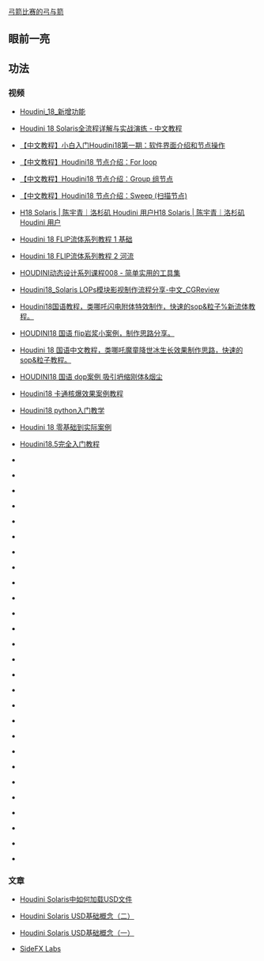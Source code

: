 [弓箭比赛的弓与箭](https://www.sidefx.com/download/daily-builds/)

##  眼前一亮

## 功法

### 视频

* [Houdini_18_新增功能](https://www.bilibili.com/video/av78584243)

* [Houdini 18 Solaris全流程详解与实战演练 - 中文教程](https://www.bilibili.com/video/av83912830)

* [【中文教程】小白入门Houdini18第一期：软件界面介绍和节点操作](https://www.bilibili.com/video/av85344806)

* [【中文教程】Houdini18 节点介绍：For loop](https://www.bilibili.com/video/av85672342)

* [【中文教程】Houdini18 节点介绍：Group 组节点](https://www.bilibili.com/video/av85816584)

* [【中文教程】Houdini18 节点介绍：Sweep (扫描节点)](https://www.bilibili.com/video/av86400615)

* [H18 Solaris | 陈宇青｜洛杉矶 Houdini 用户H18 Solaris | 陈宇青｜洛杉矶 Houdini 用户](https://www.bilibili.com/video/av88178607)

* [Houdini 18 FLIP流体系列教程 1 基础](https://www.bilibili.com/video/av80844615)

* [Houdini 18 FLIP流体系列教程 2 河流](https://www.bilibili.com/video/av89599464)

* [HOUDINI动态设计系列课程008 - 简单实用的工具集](https://www.bilibili.com/video/av89193217)

* [Houdini18_Solaris LOPs模块影视制作流程分享-中文_CGReview](https://www.bilibili.com/video/av79443654)

* [Houdini18国语教程，类哪吒闪电附体特效制作，快速的sop&粒子%新流体教程。](https://www.bilibili.com/video/BV1Kf4y1S7Dz)

* [HOUDINI18 国语 flip岩浆小案例，制作思路分享。](https://www.bilibili.com/video/BV1PT4y177Lj)

* [Houdini 18 国语中文教程，类哪吒魔童降世冰生长效果制作思路，快速的sop&粒子教程。](https://www.bilibili.com/video/BV1p54y1979d)

* [HOUDINI18 国语 dop案例 吸引坍缩刚体&烟尘](https://www.bilibili.com/video/BV1xT4y1A7hm)

* [Houdini18 卡通核爆效果案例教程](https://www.bilibili.com/video/BV1Wi4y1V7Dg)

* [Houdini18 python入门教学](https://www.bilibili.com/video/BV18V411a75k)

* [Houdini 18 零基础到实际案例](https://www.bilibili.com/video/BV1Hi4y187Ww)

* [Houdini18.5完全入门教程](https://www.bilibili.com/video/BV1Hp4y1k7Jr)

* []()

* []()

* []()

* []()

* []()

* []()

* []()

* []()

* []()

* []()

* []()

* []()

* []()

* []()

* []()

* []()

* []()

* []()

* []()

* []()

* []()

* []()

* []()

* []()

* []()

* []()

* []()











### 文章

* [Houdini Solaris中如何加载USD文件](http://www.aducg.com/2020/01/12/getting-started-with-houdini-solaris-usd/)


* [Houdini Solaris USD基础概念（二）](http://www.aducg.com/2020/01/05/houdini-solaris-usd-basics2/)

* [Houdini Solaris USD基础概念（一）](http://www.aducg.com/2020/01/05/houdini-solaris-usd-basics1/)

* [SideFX Labs](http://www.aducg.com/2019/11/29/sidefx-labs/)
